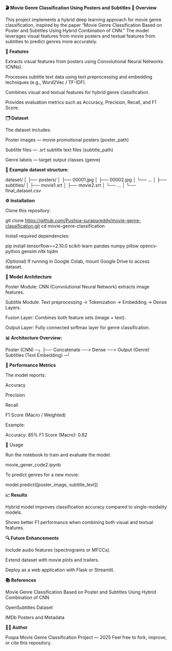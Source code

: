 **🎬 Movie Genre Classification Using Posters and Subtitles
📖 Overview**

This project implements a hybrid deep learning approach for movie genre classification, inspired by the paper “Movie Genre Classification Based on Poster and Subtitles Using Hybrid Combination of CNN.”
The model leverages visual features from movie posters and textual features from subtitles to predict genres more accurately.

**🚀 Features**

Extracts visual features from posters using Convolutional Neural Networks (CNNs).

Processes subtitle text data using text preprocessing and embedding techniques (e.g., Word2Vec / TF-IDF).

Combines visual and textual features for hybrid genre classification.

Provides evaluation metrics such as Accuracy, Precision, Recall, and F1 Score.

**🗂️ Dataset**

The dataset includes:

Poster images — movie promotional posters (poster_path)

Subtitle files — .srt subtitle text files (subtitle_path)

Genre labels — target output classes (genre)

**📁 Example dataset structure:**

dataset/
│
├── posters/
│   ├── 00001.jpg
│   ├── 00002.jpg
│   └── ...
│
├── subtitles/
│   ├── movie1.srt
│   ├── movie2.srt
│   └── ...
│
└── final_dataset.csv

**⚙️ Installation**

Clone this repository:

git clone https://github.com/Pushpa-surapureddy/movie-genre-classification.git
cd movie-genre-classification


Install required dependencies:

pip install tensorflow==2.10.0 scikit-learn pandas numpy pillow opencv-python gensim nltk tqdm


(Optional) If running in Google Colab, mount Google Drive to access dataset.

**🧠 Model Architecture**

Poster Module: CNN (Convolutional Neural Network) extracts image features.

Subtitle Module: Text preprocessing → Tokenization → Embedding → Dense Layers.

Fusion Layer: Combines both feature sets (image + text).

Output Layer: Fully connected softmax layer for genre classification.

**📊 Architecture Overview:**

Poster (CNN) ─┐
               ├── Concatenate ──> Dense ──> Output (Genre)
Subtitles (Text Embedding) ─┘

**🧾 Performance Metrics**

The model reports:

Accuracy

Precision

Recall

F1 Score (Macro / Weighted)

Example:

Accuracy: 85%
F1 Score (Macro): 0.82

🧩 Usage

Run the notebook to train and evaluate the model:

movie_gener_code2.ipynb


To predict genres for a new movie:

model.predict([poster_image, subtitle_text])

**📈 Results**

Hybrid model improves classification accuracy compared to single-modality models.

Shows better F1 performance when combining both visual and textual features.

**🔍 Future Enhancements**

Include audio features (spectrograms or MFCCs).

Extend dataset with movie plots and trailers.

Deploy as a web application with Flask or Streamlit.

**📚 References**

Movie Genre Classification Based on Poster and Subtitles Using Hybrid Combination of CNN

OpenSubtitles Dataset

IMDb Posters and Metadata

**👩‍💻 Author**

Puspa
Movie Genre Classification Project — 2025
Feel free to fork, improve, or cite this repository.
